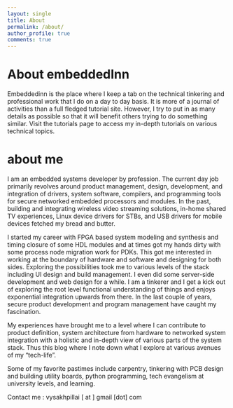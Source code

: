 ```yaml
---
layout: single
title: About
permalink: /about/
author_profile: true
comments: true
---
```


<style>
div {
    text-align: justify;
    text-justify: inter-word;
}
</style>

# About embeddedInn

Embeddedinn is the place where I keep a tab on the technical tinkering and professional work that I do on a day to day basis. It is more of a journal of activities than a full fledged tutorial site. However, I try to put in as many details as possible so that it will benefit others trying to do something similar. 
Visit the tutorials page to access my in-depth tutorials on various technical topics. 


# about me

I am an embedded systems developer by profession. The current day job primarily revolves around product management, design, development, and integration of drivers, system software, compilers, and programming tools for secure networked embedded processors and modules. In the past, building and integrating wireless video streaming solutions, in-home shared TV experiences, Linux device drivers for STBs, and USB drivers for mobile devices fetched my bread and butter.

I started my career with FPGA based system modeling and synthesis and timing closure of some HDL modules and at times got my hands dirty with some process node migration work for PDKs. This got me interested in working at the boundary of hardware and software and designing for both sides. Exploring the possibilities took me to various levels of the stack including UI design and build management. I even did some server-side development and web design for a while. I am a tinkerer and I get a kick out of exploring the root level functional understanding of things and enjoys exponential integration upwards from there. In the last couple of years, secure product development and program management have caught my fascination.

My experiences have brought me to a level where I can contribute to product definition, system architecture from hardware to networked system integration with a holistic and in-depth view of various parts of the system stack. Thus this blog where I note down what I explore at various avenues of my “tech-life”.

Some of my favorite pastimes include carpentry, tinkering with PCB design and building utility boards, python programming, tech evangelism at university levels, and learning.


Contact me : vysakhpillai [ at ] gmail [dot] com
